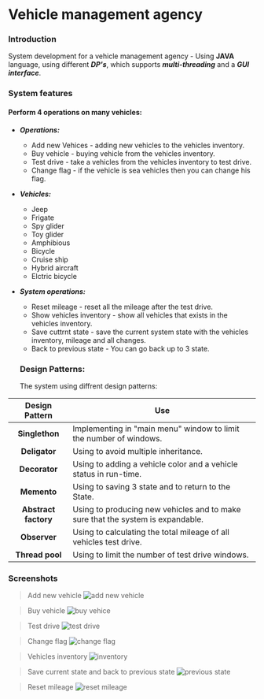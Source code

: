# Vehicle management agency

### Introduction
System development for a vehicle management agency - Using **JAVA** language, using different ***DP's***, which supports ***multi-threading*** and a ***GUI interface***.

### System features
#### Perform 4 operations on many vehicles:
+ ***Operations:***
  * Add new Vehices - adding new vehicles to the vehicles inventory.
  * Buy vehicle - buying vehicle from  the vehicles inventory.
  * Test drive - take a vehicles from the vehicles inventory to test drive.
  * Change flag - if the vehicle is sea vehicles then you can change his flag.
+ ***Vehicles:***
  * Jeep
  * Frigate
  * Spy glider
  * Toy glider
  * Amphibious
  * Bicycle
  * Cruise ship
  * Hybrid aircraft
  * Elctric bicycle
+ ***System operations:***
  * Reset mileage - reset all the mileage after the test drive.
  * Show vehicles inventory - show all vehicles that exists in the vehicles inventory.
  * Save cuttrnt state - save the current system state with the vehicles inventory, mileage and all changes.
  * Back to previous state - You can go back up to 3 state.
  
  ### Design Patterns:
  The system using diffrent design patterns:
  
|Design Pattern  | Use |
| :-------------: | ------------- |
| **Singlethon**  | Implementing in "main menu" window to limit the number of windows.  |
| **Deligator**  | Using to avoid multiple inheritance.   |
| **Decorator** | Using to adding a vehicle color and a vehicle status in run-time. |
| **Memento** | Using to saving 3 state and to return to the State. |
| **Abstract factory** | Using to producing new vehicles and to make sure that the system is expandable. |
| **Observer**| Using to calculating the total mileage of all vehicles test drive. |
| **Thread pool**| Using to limit the number of test drive windows. |

### Screenshots

> Add new vehicle
![add new vehicle](https://user-images.githubusercontent.com/33378368/45181694-d3b31e00-b227-11e8-9a2b-38d16c37c480.gif)

> Buy vehicle 
![buy vehice](https://user-images.githubusercontent.com/33378368/45181788-1d9c0400-b228-11e8-8384-750511f4137a.gif)

> Test drive 
![test drive](https://user-images.githubusercontent.com/33378368/45181816-30163d80-b228-11e8-8db2-a3f4b9aeef90.gif)

> Change flag 
![change flag](https://user-images.githubusercontent.com/33378368/45181811-2f7da700-b228-11e8-960c-a682acf22f8b.gif)

> Vehicles inventory
![inventory](https://user-images.githubusercontent.com/33378368/45181812-2f7da700-b228-11e8-8f4b-31dcbadcdb7e.gif)

> Save current state and back to previous state
![previous state](https://user-images.githubusercontent.com/33378368/45181813-2f7da700-b228-11e8-84ce-50dff08cd80e.gif)

> Reset mileage
![reset mileage](https://user-images.githubusercontent.com/33378368/45181815-30163d80-b228-11e8-9144-81c38043b907.gif)



  
  


